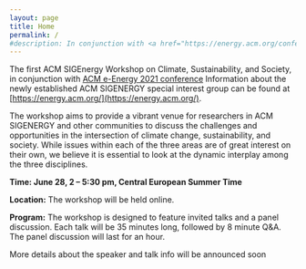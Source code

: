 ```yaml
---
layout: page
title: Home
permalink: /
#description: In conjunction with <a href="https://energy.acm.org/conferences/eenergy/2021/">ACM e-Energy 2021 conference</a>
---
```

The first ACM SIGEnergy Workshop on Climate, Sustainability, and Society,
in conjunction with <a href="https://energy.acm.org/conferences/eenergy/2021/">ACM e-Energy 2021 conference</a>
Information about the newly established ACM SIGENERGY special interest group can be found at 
[https://energy.acm.org/](https://energy.acm.org/).

The workshop aims to provide a vibrant venue for researchers in ACM SIGENERGY and other communities to discuss the challenges and opportunities in the intersection of climate change, sustainability, and society. While issues within each of the three areas are of great interest on their own, we believe it is essential to look at the dynamic interplay among the three disciplines. 

**Time: June 28, 2 – 5:30 pm, Central European Summer Time**

**Location:** The workshop will be held online.

**Program:**
The workshop is designed to feature invited talks and a panel discussion. 
Each talk will be 35 minutes long, followed by 8 minute Q&A. 
The panel discussion will last for an hour. 

More details about the speaker and talk info will be announced soon










